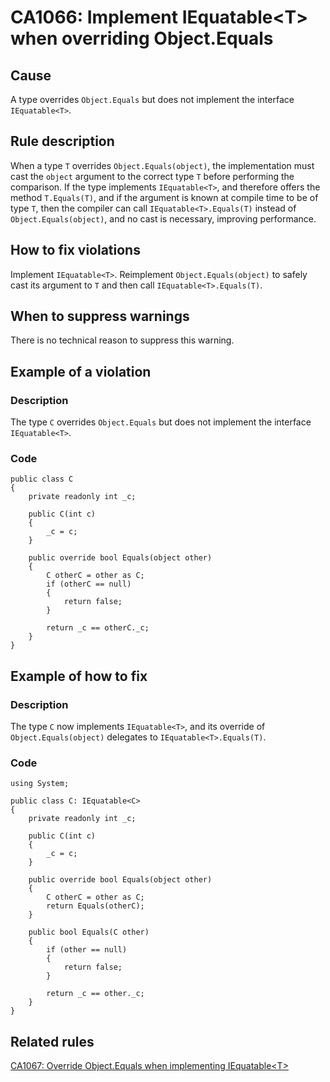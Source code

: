 # CA1066: Implement IEquatable<T\> when overriding Object.Equals

## Cause
A type overrides `Object.Equals` but does not implement the interface `IEquatable<T>`.

## Rule description
When a type `T` overrides `Object.Equals(object)`, the implementation must cast the `object` argument to the correct type `T` before performing the comparison. If the type implements `IEquatable<T>`, and therefore offers the method `T.Equals(T)`, and if the argument is known at compile time to be of type `T`, then the compiler can call `IEquatable<T>.Equals(T)` instead of `Object.Equals(object)`, and no cast is necessary, improving performance. 

## How to fix violations
Implement `IEquatable<T>`. Reimplement `Object.Equals(object)` to safely cast its argument to `T` and then call `IEquatable<T>.Equals(T)`.

## When to suppress warnings
There is no technical reason to suppress this warning.

## Example of a violation

### Description
The type `C` overrides `Object.Equals` but does not implement the interface `IEquatable<T>`.

### Code

    public class C
    {
        private readonly int _c;

        public C(int c)
        {
            _c = c;
        }

        public override bool Equals(object other)
        {
            C otherC = other as C;
            if (otherC == null)
            {
                return false;
            }

            return _c == otherC._c;
        }
    }

## Example of how to fix

### Description
The type `C` now implements `IEquatable<T>`, and its override of `Object.Equals(object)` delegates to `IEquatable<T>.Equals(T)`.

### Code

    using System;

    public class C: IEquatable<C>
    {
        private readonly int _c;

        public C(int c)
        {
            _c = c;
        }

        public override bool Equals(object other)
        {
            C otherC = other as C;
            return Equals(otherC);
        }

        public bool Equals(C other)
        {
            if (other == null)
            {
                return false;
            }

            return _c == other._c;
        }
    }

## Related rules

[CA1067: Override Object.Equals when implementing IEquatable<T\>](https://github.com/dotnet/roslyn-analyzers/blob/master/docs/reference/CA1067_OverrideObjectEqualsWhenImplementingIEquatableOfT.md)